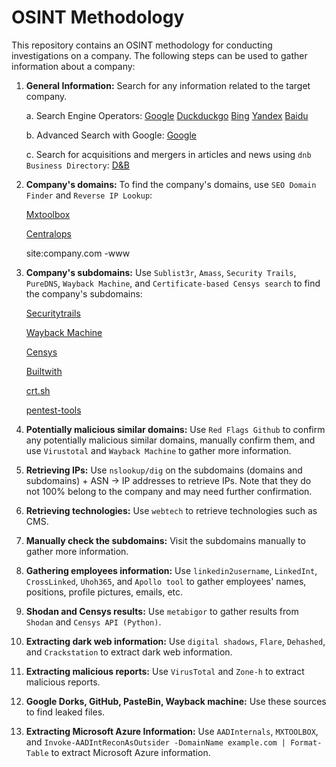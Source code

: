 # OSINT Methodology

This repository contains an OSINT methodology for conducting investigations on a company. The following steps can be used to gather information about a company:

1. **General Information:** Search for any information related to the target company.

    a. Search Engine Operators:
      [Google](https://www.google.com)
      [Duckduckgo](http://duckduckgo.com/)
      [Bing](http://bing.com/)
      [Yandex](http://yandex.com/)
      [Baidu](http://baidu.com/)
    
    b. Advanced Search with Google:
      [Google](https://www.google.com/advanced_search)
      
    c. Search for acquisitions and mergers in articles and news using `dnb Business Directory`: 
        [D&B](https://www.dnb.com/)

2. **Company's domains:** To find the company's domains, use `SEO Domain Finder` and `Reverse IP Lookup`:

    [Mxtoolbox](https://mxtoolbox.com/)

    [Centralops](https://centralops.net/co/)
    
    site:company.com -www
    
3. **Company's subdomains:** Use `Sublist3r`, `Amass`, `Security Trails`, `PureDNS`, `Wayback Machine`, and `Certificate-based Censys search` to find the company's subdomains:

    [Securitytrails](https://securitytrails.com/)
    
    [Wayback Machine](http://web.archive.org/)
    
    [Censys](https://search.censys.io/)
    
    [Builtwith](https://builtwith.com/)
    
    [crt.sh](https://crt.sh/)
    
    [pentest-tools](https://pentest-tools.com/)

4. **Potentially malicious similar domains:** Use `Red Flags Github` to confirm any potentially malicious similar domains, manually confirm them, and use `Virustotal` and `Wayback Machine` to gather more information.
5. **Retrieving IPs:** Use `nslookup/dig` on the subdomains (domains and subdomains) + ASN -> IP addresses to retrieve IPs. Note that they do not 100% belong to the company and may need further confirmation.
7. **Retrieving technologies:** Use `webtech` to retrieve technologies such as CMS.
8. **Manually check the subdomains:** Visit the subdomains manually to gather more information.
9. **Gathering employees information:** Use `linkedin2username`, `LinkedInt`, `CrossLinked`, `Uhoh365`, and `Apollo tool` to gather employees' names, positions, profile pictures, emails, etc.
10. **Shodan and Censys results:** Use `metabigor` to gather results from `Shodan` and `Censys API (Python)`.
11. **Extracting dark web information:** Use `digital shadows`, `Flare`, `Dehashed`, and `Crackstation` to extract dark web information.
12. **Extracting malicious reports:** Use `VirusTotal` and `Zone-h` to extract malicious reports.
13. **Google Dorks, GitHub, PasteBin, Wayback machine:** Use these sources to find leaked files.
14. **Extracting Microsoft Azure Information:** Use `AADInternals`, `MXTOOLBOX`, and `Invoke-AADIntReconAsOutsider -DomainName example.com | Format-Table` to extract Microsoft Azure information.
